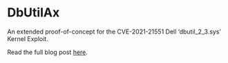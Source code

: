 # DbUtilAx
An extended proof-of-concept for the CVE-2021-21551 Dell ‘dbutil_2_3.sys’ Kernel Exploit.

Read the full blog post [here](https://mitchellzakocs.com/blog/dbutil).